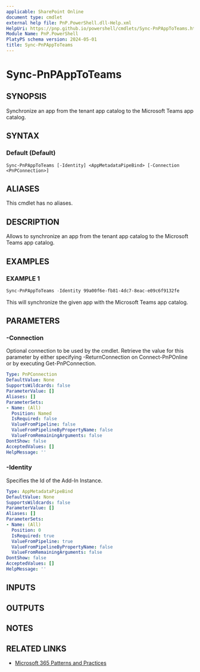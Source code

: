 ```yaml
---
applicable: SharePoint Online
document type: cmdlet
external help file: PnP.PowerShell.dll-Help.xml
HelpUri: https://pnp.github.io/powershell/cmdlets/Sync-PnPAppToTeams.html
Module Name: PnP.PowerShell
PlatyPS schema version: 2024-05-01
title: Sync-PnPAppToTeams
---
```


# Sync-PnPAppToTeams

## SYNOPSIS

Synchronize an app from the tenant app catalog to the Microsoft Teams app catalog.

## SYNTAX

### Default (Default)

```
Sync-PnPAppToTeams [-Identity] <AppMetadataPipeBind> [-Connection <PnPConnection>]
```

## ALIASES

This cmdlet has no aliases.

## DESCRIPTION

Allows to synchronize an app from the tenant app catalog to the Microsoft Teams app catalog.

## EXAMPLES

### EXAMPLE 1

```powershell
Sync-PnPAppToTeams -Identity 99a00f6e-fb81-4dc7-8eac-e09c6f9132fe
```

This will synchronize the given app with the Microsoft Teams app catalog.

## PARAMETERS

### -Connection

Optional connection to be used by the cmdlet. Retrieve the value for this parameter by either specifying -ReturnConnection on Connect-PnPOnline or by executing Get-PnPConnection.

```yaml
Type: PnPConnection
DefaultValue: None
SupportsWildcards: false
ParameterValue: []
Aliases: []
ParameterSets:
- Name: (All)
  Position: Named
  IsRequired: false
  ValueFromPipeline: false
  ValueFromPipelineByPropertyName: false
  ValueFromRemainingArguments: false
DontShow: false
AcceptedValues: []
HelpMessage: ''
```

### -Identity

Specifies the Id of the Add-In Instance.

```yaml
Type: AppMetadataPipeBind
DefaultValue: None
SupportsWildcards: false
ParameterValue: []
Aliases: []
ParameterSets:
- Name: (All)
  Position: 0
  IsRequired: true
  ValueFromPipeline: true
  ValueFromPipelineByPropertyName: false
  ValueFromRemainingArguments: false
DontShow: false
AcceptedValues: []
HelpMessage: ''
```

## INPUTS

## OUTPUTS

## NOTES

## RELATED LINKS

- [Microsoft 365 Patterns and Practices](https://aka.ms/m365pnp)
